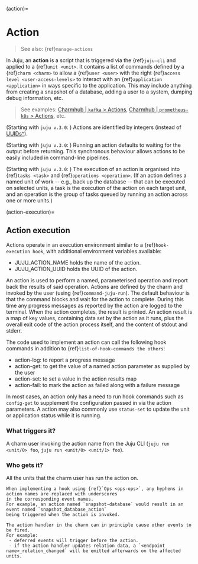 (action)=
# Action

> See also: {ref}`manage-actions`

In Juju, an **action** is a script that is triggered via the {ref}`juju-cli` and applied to a {ref}`unit <unit>`. It contains a list of commands defined by a  {ref}`charm <charm>` to allow a {ref}`user <user>` with the right {ref}`access level <user-access-levels>` to interact with an {ref}`application <application>` in ways specific to the application. This may include anything from creating a snapshot of a database, adding a user to a system, dumping debug information, etc.

> See examples: [Charmhub | `kafka` > Actions](https://charmhub.io/kafka/actions), [Charmhub | `prometheus-k8s` > Actions](https://charmhub.io/prometheus-k8s/actions), etc.

<!--UPDATES IN JUJU V.3.0:
https://discourse.charmhub.io/t/new-feature-in-juju-2-8-improved-actions-experience/3182
-->

(Starting with `juju v.3.0`: )
 Actions are identified by integers (instead of [UUIDs^](https://en.wikipedia.org/wiki/Universally_unique_identifier)).

(Starting with `juju v.3.0`: ) Running an action defaults to waiting for the output before returning. This synchronous behaviour allows actions to be easily included in command-line pipelines.

(Starting with `juju v.3.0`: ) The execution of an action is organised into {ref}`tasks <task>` and {ref}`operations <operation>`. (If an action defines a named unit of work -- e.g., back up the database -- that can be executed on selected units, a task is the execution of the action on each target unit, and an operation is the group of tasks queued by running an action across one or more units.)

(action-execution)=
## Action execution

Actions operate in an execution environment similar to a {ref}`hook-execution hook`, with additional environment variables available:

* JUJU_ACTION_NAME holds the name of the action.
* JUJU_ACTION_UUID holds the UUID of the action.

An action is used to perform a named, parameterised operation and report back the results of said operation.
Actions are defined by the charm and invoked by the user (using {ref}`command-juju-run`). The default behaviour is that
the command blocks and wait for the action to complete. During this time any progress messages as reported by the action
are logged to the terminal. When the action completes, the result is printed.
An action result is a map of key values, containing data set by the action as it runs, plus the overall exit code
of the action process itself, and the content of stdout and stderr.

The code used to implement an action can call the following hook commands in addition to {ref}`list-of-hook-commands the others`:
* action-log: to report a progress message
* action-get: to get the value of a named action parameter as supplied by the user
* action-set: to set a value in the action results map
* action-fail: to mark the action as failed along with a failure message

In most cases, an action only has a need to run hook commands such as `config-get` to supplement the configuration passed
in via the action parameters. A action may also commonly use `status-set` to update the unit or application status while
it is running.

### What triggers it?

A charm user invoking the action name from the Juju CLI (`juju run <unit/0> foo`,  `juju run <unit/0> <unit/1> foo`).

### Who gets it?

All the units that the charm user has run the action on.

```{note}
When implementing a hook using {ref}`Ops <ops-ops>`, any hyphens in action names are replaced with underscores
in the corresponding event names.
For example, an action named `snapshot-database` would result in an event named `snapshot_database_action`
being triggered when the action is invoked.
```

```{tip}
The action handler in the charm can in principle cause other events to be fired.
For example:
 - deferred events will trigger before the action.
 - if the action handler updates relation data, a `<endpoint name>_relation_changed` will be emitted afterwards on the affected units.
```
